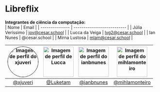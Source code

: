# Libreflix

**Integrantes de ciência da computação:**<br/>
| Nome             | Email                       |
| ---------------  | --------------------------- |
| Júlia Veríssimo  | jov@cesar.school             |
| Lucca da Veiga   | lvg2@cesar.school            |
| Ian Nunes         | @cesar.school    |
| Mirna Lustosa     | mlam@cesar.school             |

| <img src="https://github.com/xjuveri.png" alt="Imagem de perfil do xjuveri" style="border-radius: 50%; border: 1px solid #000; width: 100px; height: 100px;"> | <img src="https://github.com/Luketam.png" alt="Imagem de perfil de Lucca" width="100" height="100"> | <img src="https://github.com/ianbnunes.png" alt="Imagem de perfil do ianbnunes" width="100" height="100"> | <img src="https://github.com/mihlamonteiro.png" alt="Imagem de perfil do mihlamonteiro" width="100" height="100"> |
| :----------------------------------------------------------------------------------------------------------------------------: | :----------------------------------------------------------------------------------------------------------------------------: | :----------------------------------------------------------------------------------------------------------------------------: | :----------------------------------------------------------------------------------------------------------------------------: |
| [@xjuveri](https://github.com/xjuveri) | [@Luketam](https://github.com/Luketam) | [@ianbnunes](https://github.com/ianbnunes) | [@mihlamonteiro](https://github.com/mihlamonteiro) |
